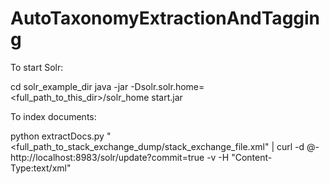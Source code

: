 AutoTaxonomyExtractionAndTagging
================================


To start Solr:

cd solr_example_dir
java -jar -Dsolr.solr.home=<full_path_to_this_dir>/solr_home start.jar


To index documents:


python extractDocs.py "<full_path_to_stack_exchange_dump/stack_exchange_file.xml" | curl -d @- http://localhost:8983/solr/update?commit=true -v -H "Content-Type:text/xml"

